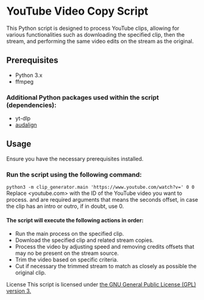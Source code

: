 # YouTube Video Copy Script
This Python script is designed to process YouTube clips, allowing for various functionalities such as downloading the specified clip, then the stream, and performing the same video edits on the stream as the original.

## Prerequisites
* Python 3.x
* ffmpeg
### Additional Python packages used within the script (dependencies):
* yt-dlp
* [audalign](https://github.com/benfmiller/audalign)

## Usage
Ensure you have the necessary prerequisites installed.

### Run the script using the following command:

`python3 -m clip_generator.main 'https://www.youtube.com/watch?v=' 0 0`
Replace <youtube.com> with the ID of the YouTube video you want to process.
<arg2> and <arg3> are required arguments that means the seconds offset, in case the clip has an intro or outro, if in doubt, use 0.
#### The script will execute the following actions in order:

* Run the main process on the specified clip.
* Download the specified clip and related stream copies.
* Process the video by adjusting speed and removing credits offsets that may no be present on the stream source.
* Trim the video based on specific criteria.
* Cut if necessary the trimmed stream to match as closely as possible the original clip.

License
This script is licensed under [the GNU General Public License (GPL) version 3.](https://www.gnu.org/licenses/gpl-3.0.html)
